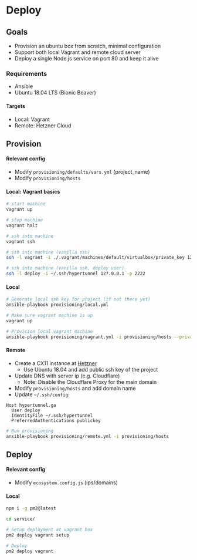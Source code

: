 # Deploy

## Goals

- Provision an ubuntu box from scratch, minimal configuration
- Support both local Vagrant and remote cloud server
- Deploy a single Node.js service on port 80 and keep it alive

### Requirements

- Ansible
- Ubuntu 18.04 LTS (Bionic Beaver)  

#### Targets

- Local: Vagrant
- Remote: Hetzner Cloud



## Provision

#### Relevant config

* Modify `provisioning/defaults/vars.yml` (project_name)
* Modify `provisioning/hosts`


#### Local: Vagrant basics

```bash
# start machine
vagrant up

# stop machine
vagrant halt

# ssh into machine
vagrant ssh

# ssh into machine (vanilla ssh)
ssh -l vagrant -i ./.vagrant/machines/default/virtualbox/private_key 127.0.0.1 -p 2222

# ssh into machine (vanilla ssh, deploy user)
ssh -l deploy -i ~/.ssh/hypertunnel 127.0.0.1 -p 2222
```

#### Local

```bash
# Generate local ssh key for project (if not there yet)
ansible-playbook provisioning/local.yml

# Make sure vagrant machine is up
vagrant up

# Provision local vagrant machine
ansible-playbook provisioning/vagrant.yml -i provisioning/hosts --private-key=.vagrant/machines/default/virtualbox/private_key --user=vagrant
```


#### Remote

- Create a CX11 instance at [Hetzner](https://www.hetzner.com/cloud)
  - Use Ubuntu 18.04 and add public ssh key of the project
- Update DNS with server ip (e.g. Cloudflare)
  - Note: Disable the Cloudflare Proxy for the main domain
- Modify `provisioning/hosts` and add domain name
- Update `~/.ssh/config`:

```
Host hypertunnel.ga
  User deploy
  IdentityFile ~/.ssh/hypertunnel
  PreferredAuthentications publickey
```

```bash
# Run provisioning
ansible-playbook provisioning/remote.yml -i provisioning/hosts
```


## Deploy

#### Relevant config

* Modify `ecosystem.config.js` (ips/domains)


#### Local


```bash
npm i -g pm2@latest

cd service/

# Setup deployment at vagrant box
pm2 deploy vagrant setup

# Deploy
pm2 deploy vagrant
```
